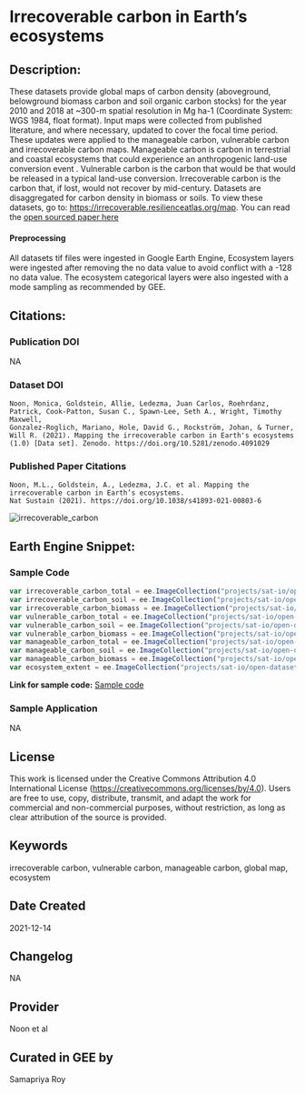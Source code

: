 
# Irrecoverable carbon in Earth’s ecosystems

## Description:

These datasets provide global maps of carbon density (aboveground, belowground biomass carbon and soil organic carbon stocks) for the year 2010 and 2018 at ~300-m spatial resolution in Mg ha-1 (Coordinate System: WGS 1984, float format). Input maps were collected from published literature, and where necessary, updated to cover the focal time period. These updates were applied to the manageable carbon, vulnerable carbon and irrecoverable carbon maps. Manageable carbon is carbon in terrestrial and coastal ecosystems that could experience an anthropogenic land-use conversion event . Vulnerable carbon is the carbon that would be that would be released in a typical land-use conversion. Irrecoverable carbon is  the carbon that, if lost, would not recover by mid-century.  Datasets are disaggregated for carbon density in biomass or soils. To view these datasets, go to:  https://irrecoverable.resilienceatlas.org/map. You can read the [open sourced paper here](https://www.nature.com/articles/s41893-021-00803-6)

#### Preprocessing
All datasets tif files were ingested in Google Earth Engine, Ecosystem layers were ingested after removing the no data value to avoid conflict with a -128 no data value. The ecosystem categorical layers were also ingested with a mode sampling as recommended by GEE.

## Citations:

### Publication DOI

NA

### Dataset DOI

```
Noon, Monica, Goldstein, Allie, Ledezma, Juan Carlos, Roehrdanz, Patrick, Cook-Patton, Susan C., Spawn-Lee, Seth A., Wright, Timothy Maxwell,
Gonzalez-Roglich, Mariano, Hole, David G., Rockström, Johan, & Turner, Will R. (2021). Mapping the irrecoverable carbon in Earth's ecosystems
(1.0) [Data set]. Zenodo. https://doi.org/10.5281/zenodo.4091029
```

### Published Paper Citations

```
Noon, M.L., Goldstein, A., Ledezma, J.C. et al. Mapping the irrecoverable carbon in Earth’s ecosystems.
Nat Sustain (2021). https://doi.org/10.1038/s41893-021-00803-6
```

![irrecoverable_carbon](https://user-images.githubusercontent.com/6677629/146130595-b1aba7d4-e290-4595-9e88-ca7015ce0232.gif)

## Earth Engine Snippet:

### Sample Code

```js
var irrecoverable_carbon_total = ee.ImageCollection("projects/sat-io/open-datasets/irrecoverable_carbon/carbon_total");
var irrecoverable_carbon_soil = ee.ImageCollection("projects/sat-io/open-datasets/irrecoverable_carbon/carbon_soil");
var irrecoverable_carbon_biomass = ee.ImageCollection("projects/sat-io/open-datasets/irrecoverable_carbon/carbon_biomass");
var vulnerable_carbon_total = ee.ImageCollection("projects/sat-io/open-datasets/vulnerable_carbon/carbon_total");
var vulnerable_carbon_soil = ee.ImageCollection("projects/sat-io/open-datasets/vulnerable_carbon/carbon_soil");
var vulnerable_carbon_biomass = ee.ImageCollection("projects/sat-io/open-datasets/vulnerable_carbon/carbon_biomass");
var manageable_carbon_total = ee.ImageCollection("projects/sat-io/open-datasets/manageable_carbon/carbon_total");
var manageable_carbon_soil = ee.ImageCollection("projects/sat-io/open-datasets/manageable_carbon/carbon_soil");
var manageable_carbon_biomass = ee.ImageCollection("projects/sat-io/open-datasets/manageable_carbon/carbon_biomass");
var ecosystem_extent = ee.ImageCollection("projects/sat-io/open-datasets/ecosystem_extent");
```

**Link for sample code:** [Sample code](https://code.earthengine.google.com/?scriptPath=users/sat-io/awesome-gee-catalog-examples:geophysical-biological-biogeochemical/GLOBAL-IRRECOVERABLE-CARBON)

### Sample Application

NA

## License

This work is licensed under the Creative Commons Attribution 4.0 International License (https://creativecommons.org/licenses/by/4.0). Users are free to use, copy, distribute, transmit, and adapt the work for commercial and non-commercial purposes, without restriction, as long as clear attribution of the source is provided.

## Keywords

irrecoverable carbon, vulnerable carbon, manageable carbon, global map, ecosystem

## Date Created

2021-12-14

## Changelog

NA

## Provider

Noon et al

## Curated in GEE by
Samapriya Roy